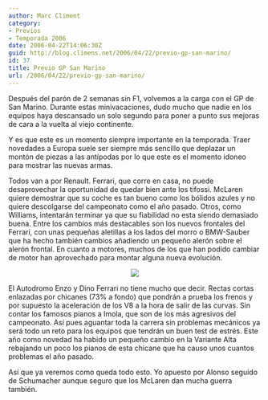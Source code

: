 ```yaml
---
author: Marc Climent
category:
- Previos
- Temporada 2006
date: 2006-04-22T14:06:30Z
guid: http://blog.climens.net/2006/04/22/previo-gp-san-marino/
id: 37
title: Previo GP San Marino
url: /2006/04/22/previo-gp-san-marino/
---
```


Después del parón de 2 semanas sin F1, volvemos a la carga con el GP de San Marino. Durante estas minivacaciones, dudo mucho que nadie en los equipos haya descansado un solo segundo para poner a punto sus mejoras de cara a la vuelta al viejo continente.

Y es que este es un momento siempre importante en la temporada. Traer novedades a Europa suele ser siempre más sencillo que deplazar un montón de piezas a las antípodas por lo que este es el momento idoneo para mostrar las nuevas armas.

Todos van a por Renault. Ferrari, que corre en casa, no puede desaprovechar la oportunidad de quedar bien ante los tifossi. McLaren quiere demostrar que su coche es tan bueno como los bólidos azules y no quiere descolgarse del campeonato como el año pasado. Otros, como Williams, intentarán terminar ya que su fiabilidad no esta siendo demasiado buena. Entre los cambios más destacables son los nuevos frontales del Ferrari, con unas pequeñas aletillas a los lados del morro o BMW-Sauber que ha hecho también cambios añadiendo un pequeño alerón sobre el alerón frontal. En cuanto a motores, muchos de los que han podido cambiar de motor han aprovechado para montar alguna nueva evolución.

<div style="text-align: center">
  <img src="http://upload.wikimedia.org/wikipedia/commons/thumb/7/77/GrandPrix_Circuit_San_Marino_2006.svg/230px-GrandPrix_Circuit_San_Marino_2006.svg.png" />
</div>

El Autodromo Enzo y Dino Ferrari no tiene mucho que decir. Rectas cortas enlazadas por chicanes (73% a fondo) que pondrán a prueba los frenos y por supuesto la aceleración de los V8 a la hora de salir de las curvas. Sin contar los famosos pianos a Imola, que son de los más agresivos del campeonato. Así pues aguantar toda la carrera sin problemas mecánicos ya será todo un reto para los equipos que tendrán un buen test de estrés. Este año como novedad ha habido un pequeño cambio en la Variante Alta rebajando un poco los pianos de esta chicane que ha causo unos cuantos problemas el año pasado.
  
Así que ya veremos como queda todo esto. Yo apuesto por Alonso seguido de Schumacher aunque seguro que los McLaren dan mucha guerra también.